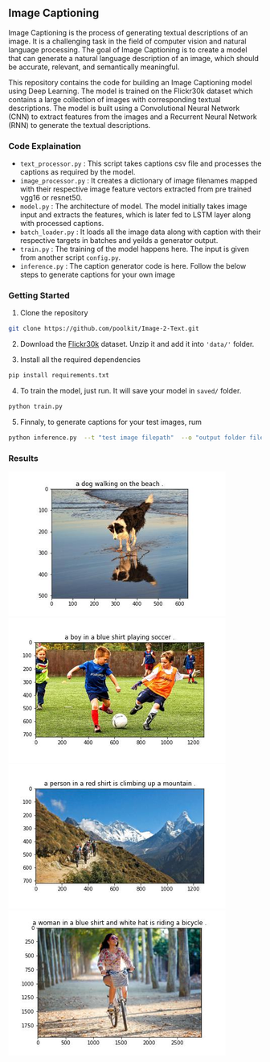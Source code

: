 ## Image Captioning
Image Captioning is the process of generating textual descriptions of an image. It is a challenging task in the field of computer vision and natural language processing. The goal of Image Captioning is to create a model that can generate a natural language description of an image, which should be accurate, relevant, and semantically meaningful.

This repository contains the code for building an Image Captioning model using Deep Learning. The model is trained on the Flickr30k dataset which contains a large collection of images with corresponding textual descriptions. The model is built using a Convolutional Neural Network (CNN) to extract features from the images and a Recurrent Neural Network (RNN) to generate the textual descriptions.

### Code Explaination
- ``text_processor.py`` : This script takes captions csv file and processes the captions as required by the model.
- ``image_processor.py`` : It creates a dictionary of image filenames mapped with their respective image feature vectors extracted from pre trained vgg16 or resnet50.
- ``model.py`` : The architecture of model. The model initially takes image input and extracts the features, which is later fed to LSTM layer along with processed captions.
- ``batch_loader.py`` : It loads all the image data along with caption with their respective targets in batches and yeilds a generator output.
- ``train.py`` : The training of the model happens here. The input is given from another script ``config.py``.
- ``inference.py`` : The caption generator code is here. Follow the below steps to generate captions for your own image

### Getting Started
1. Clone the repository

```sh
git clone https://github.com/poolkit/Image-2-Text.git
```

2. Download the [Flickr30k](https://www.kaggle.com/datasets/hsankesara/flickr-image-dataset) dataset. Unzip it and add it into ``'data/'`` folder.

3. Install all the required dependencies

```sh
pip install requirements.txt
```

4. To train the model, just run. It will save your model in ``saved/`` folder.

```sh
python train.py
```

5. Finnaly, to generate captions for your test images, rum

```sh
python inference.py  --t "test image filepath"  --o "output folder filepath" --m "saved model path"
```

### Results
![](results/image5.jpg)
![](results/image4.jpg)
![](results/image6.jpg)
![](results/image2.jpg)
